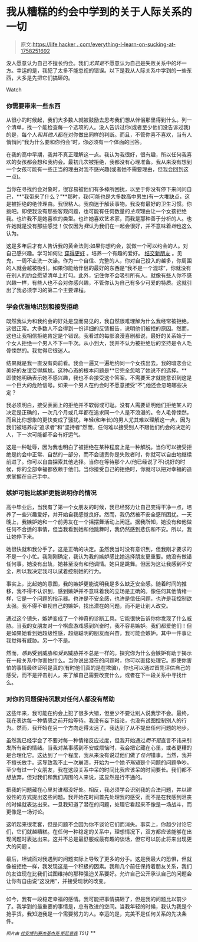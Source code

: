 # 我从糟糕的约会中学到的关于人际关系的一切

> 原文:[https://life hacker . com/everything-I-learn-on-sucking-at-1758251692](https://lifehacker.com/everything-i-learned-about-relationships-by-sucking-at-1758251692)

没人愿意认为自己不擅长约会。我们*尤其是*不愿意认为自己是失败关系中的坏一方。幸运的是，我犯了太多不能忽视的错误。以下是我从人际关系中学到的一些东西，大多是先把它们搞砸的。

Watch

### **你需要带来一些东西**

从很小的时候起，我们大多数人就被鼓励去思考我们想从伴侣那里得到什么。列一个清单，找一个能检查每一个选项的人。没人告诉过你(或者至少他们没告诉过我)的是，每个人*和其他人*都在对你做出同样的判断。而且，不管你喜不喜欢，当有人悄悄问“我为什么要和你约会”时，你必须有一个体面的回答。

在我的高中早期，我并不真正理解这一点。我认为我很好，很有趣，所以任何我喜欢的女孩都会想和我约会。最初几次被拒绝，我都没有心理准备。我从来没有想到一个女孩可能有一些正当的理由对我不感兴趣(或者她不需要理由，但我会回到这一点)。

当你在寻找约会对象时，很容易被他们有多棒所困扰，以至于你没有停下来问问自己，**“我带来了什么？”**那时，我(可能也是大多数高中男生)有一大堆缺点，这是被拒绝的绝佳理由。我很粘人。我痴迷于解读事物。我没有最好的卫生习惯。你挑吧。即使我没有那些客观问题，也可能有任何数量的*主观*理由让一个女孩拒绝我。也许我不是她喜欢的类型。也许她喜欢艺术家，而我是那种善于分析的人。也许她就是没有那些感觉！仅仅因为*我*认为我们在一起会很好，并不意味着*她*也这么认为。

这是多年后才有人告诉我的黄金法则:如果你想约会，就做一个可以约会的人。对自己感兴趣。学习如何让 [穿得更好](http://lifehacker.com/how-can-i-learn-to-dress-better-1215111190) 。培养一个有趣的爱好。 [结交新朋友](http://lifehacker.com/why-its-so-hard-to-make-friends-after-college-and-wha-488975744) 。见鬼，一周不止洗一次澡。作为一个自信、完整的人，你对自己投入的越多，你周围的人就会越被吸引。如果你能给伴侣的最好的东西是“我不是一个混球”，你就没有在别人的约会愿望清单上打勾。此外，记住你不会吸引所有人。就像有些人你不感兴趣一样，有些人也不会对你感兴趣，不管你认为自己有多少可爱的特质。这就引出了我必须学习的第二个主要课程。

### **学会优雅地识别和接受拒绝**

既然我认为和我约会的好处是显而易见的，我自然很难理解为什么我经常被拒绝。这很正常。大多数人不会得到一份详细的反馈报告，说明他们被拒的原因。然而，这也让我相信拒绝肯定是个错误。我看过的每部浪漫喜剧都说，最好的关系始于一个女人拒绝一个男人不下一千次。从小到大，我并不认为被拒绝后的坚持是令人毛骨悚然的。我觉得它很迷人。

结果就是我一直没有向前看。我会一遍又一遍地约同一个女孩出去。我的暗恋会让美好的友谊变得尴尬。这种心态的根本问题是**它完全忽略了她说不的选择。**即使她明确表示她不感兴趣，我也不会接受这个答案。不需要天才就能意识到这是一个巨大的危险信号。如果一个男人在约会时不愿意接受“不”,他还会忽略哪些决定？

我必须明白，接受表面上的拒绝并不软弱或可耻。没有人需要证明他们拒绝某人的决定是正确的，一次几个月或几年都在追求同一个人是不浪漫的。令人毛骨悚然，而且比你想象的更快变成了骚扰。年轻(和年长)的男人尤其难以理解这一点，因为我们被培养成“追求者”和“坚持者”然而，任何难以接受别人不跟他们约会的决定的人，下一次可能都不会有好运气。

这是一种耻辱，因为我也明白了被拒绝在某种程度上是一种解脱。当你可以接受拒绝是约会中正常、自然的一部分，而不会谴责你是失败者时，你就可以自由地继续前进了。你可以自由探索其他选择。当你在等待那个人(他已经说了不)说好的时候，你的全部幸福都依赖于他们。当你接受自己的拒绝时，你就可以把对幸福的追求掌握在自己手中。

### 嫉妒可能比嫉妒更能说明你的情况

高中毕业后，当我有了第一个女朋友的时候，我已经努力让自己变得干净一点，培养了一些兴趣爱好，并开始自我感觉良好。然而，我仍然被不安全感所困扰。一天晚上，我嫉妒她和一个前男友在一个摇摆舞活动上闲逛。据我所知，她没有和他做任何不合适的事情，但当我看到她和他跳舞时，我仍然感到悲伤和不安。所以，我让她停下来。

她很快就和我分手了。这是正确的决定。虽然我当时没有意识到，但我刚才要求的不是一个小忙。我刚刚确定，我认为我的嫉妒感比她选择朋友更重要。她没有做错任何事。她没有出轨，她甚至没有和他调情。她只是跳舞。但因为这让我感到不安全，所以我决定我可以试着控制她的行为。

事实上，比起她的意图，我的嫉妒更能说明我是多么缺乏安全感。随着时间的推移，我不得不认识到，感到嫉妒并不意味着我的立场是正确的。像任何其他情绪一样，它是一个问题的指示器。也许是不安全感，也许是信任问题，也许是我控制欲太强。我不得不审视自己的嫉妒，找出潜在的问题，而不是让别人改变。

通过这个镜头，嫉妒变成了一个神奇的诊断工具。它能很快告诉你你发现了什么威胁。当我的女朋友对一个棋盘游戏感到兴奋时，我不容易嫉妒。我们都爱他们！但是如果她看到她超级性感，超级聪明的朋友而兴奋，我可能会嫉妒。其中一件事让我觉得有威胁。另一个不是。

然而，*感到*受到威胁和*受到*威胁并不总是一样的。探究你为什么会嫉妒有助于揭示在一段关系中你害怕什么。当你说出潜在的问题时，你可以直接处理它。即使你害怕的事情最终证明是真的(有时他们真的是在欺骗)，你也可以通过首先评估自己的感受，而不是抨击别人，来了解自己需要改变什么，或者在下一段关系中寻找什么。

### 对你的问题保持沉默对任何人都没有帮助

这些年来，我可能在约会上犯了很多大错，但至少不要让别人说我学不会。最终，我在表达每一种情感之前开始等待。我没有妄下结论，也没有试图控制别人的行为。然而，我开始在另一个方向走得太远了。我达到了从不提出任何问题的地步。

虽然我已经学会了不要对每一种情绪反应过度，但我开始通过*而不是*直言不讳来引发所有新的情绪。当我对某事感到不安或烦恼时，我会把它藏在心里，或者更糟的是合理化它。这达到了一个程度，我从来没有说过他们做了*任何*错事。当然，我并不擅长放手。这导致我不止一次崩溃，开始为一个她*不知道*是个问题的问题争吵。至少有过一个女朋友，我在这段关系中呆的时间比我应该呆的时间要长。我们都不想放弃，但对我们和我们周围的人来说，这显然是行不通的。

把我的问题藏在心里对谁都没好处。相反，我必须学会识别我的合法问题，并以建设性的方式提出这些问题。我开始花时间首先处理我的感受，而不是在我感到沮丧的时候就表达出来。一旦我知道了潜在的问题，处理它看起来不像是一场战斗，而更像是一场讨论。

这听起来很老套，但是问题不会因为你不谈论它们而消失。事实上，你越少讨论它们，它们就越糟糕。在任何一种稳定的关系中，理想情况下，双方都应该能够在出现问题时表达出来。这并不总是最舒服或最有趣的谈话，但它可以防止将来出现更大的问题 。

最后，坦诚面对我遇到的问题实际上导致了更多的分手。这是我最大的恐惧，但就像被拒绝一样，我发现这是一个积极的因素。我和几个前任保持着朋友关系，我们的友谊现在比我们试图维持的那种强迫关系要好。允许自己公开承认自己的问题会让你有自由说“这没用”，并接受现状的改变。

* * *

如今，我有一段稳定幸福的感情。我可能把事情搞砸了，但是我的问题比以前少了。我学到的最重要的事情是，总有改进的空间。当我年轻的时候，我认为我是个抢手货。我知道我是一个需要努力的人。幸运的是，完美不是任何关系的先决条件。

<small>*照片由*</small> [<small>*桂安博利赛*</small>](https://www.flickr.com/photos/instantvantage/5831509222/)<small></small>*[<small>*杰基*</small>](https://www.flickr.com/photos/sis/88844769/)<small></small>*[<small>*杰克·斯廷普森*</small>](https://www.flickr.com/photos/128539140@N03/17008681649/) <small>*T51】*</small>**